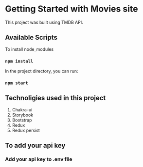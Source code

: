 # Getting Started with Movies site

This project was built using TMDB API.

## Available Scripts

To install node_modules

### `npm install`

In the project directory, you can run:

### `npm start`

## Technoligies used in this project

1. Chakra-ui
2. Storybook
3. Bootstrap
4. Redux
5. Redux persist

## To add your api key 

### Add your api key to .env file



